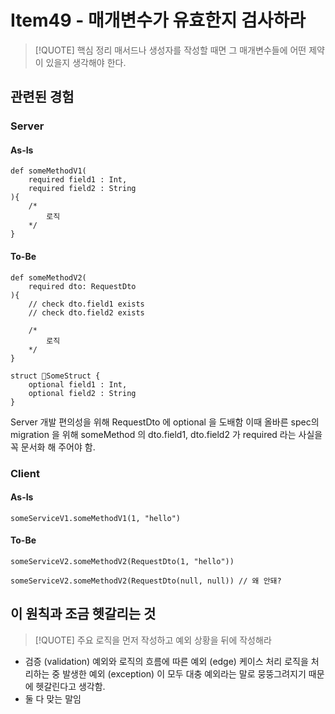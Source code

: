 # Item49 - 매개변수가 유효한지 검사하라


> [!QUOTE] 핵심 정리
> 매서드나 생성자를 작성할 때면 그 매개변수들에 어떤 제약이 있을지 생각해야 한다.


## 관련된 경험

### Server

#### As-Is

```
def someMethodV1(
	required field1 : Int,
	required field2 : String
){
	/*
		로직
	*/
}
```

#### To-Be

```
def someMethodV2(
	required dto: RequestDto
){
	// check dto.field1 exists 
	// check dto.field2 exists 

	/*
		로직
	*/
}

struct SomeStruct {
	optional field1 : Int,
	optional field2 : String
}
```

Server 개발 편의성을 위해 RequestDto 에 optional 을 도배함
이때 올바른 spec의 migration 을 위해 someMethod 의 dto.field1, dto.field2 가 required 라는 사실을 꼭 문서화 해 주어야 함.

### Client

#### As-Is

```
someServiceV1.someMethodV1(1, "hello")
```

#### To-Be

```
someServiceV2.someMethodV2(RequestDto(1, "hello"))

someServiceV2.someMethodV2(RequestDto(null, null)) // 왜 안돼?
```


## 이 원칙과 조금 헷갈리는 것


> [!QUOTE] 
> 주요 로직을 먼저 작성하고 예외 상황을 뒤에 작성해라

- 검증 (validation) 예외와 로직의 흐름에 따른 예외 (edge) 케이스 처리 로직을 처리하는 중 발생한 예외 (exception) 이 모두 대충 예외라는 말로 뭉뚱그려지기 때문에 헷갈린다고 생각함.
- 둘 다 맞는 말임